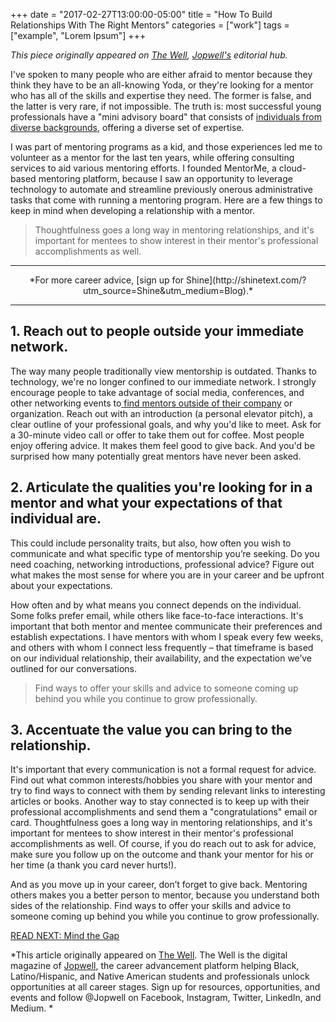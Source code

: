 +++
  date = "2017-02-27T13:00:00-05:00"
  title = "How To Build Relationships With The Right Mentors"
  categories = ["work"]
  tags = ["example", "Lorem Ipsum"]
+++



*This piece originally appeared on <a href="http://thewell.jopwell.com/?utm_source=shinetext&utm_medium=referral&utm_campaign=shine" target="_blank"> The Well</a>, <a href="http://jopwell.com/?utm_source=shinetext&utm_medium=referral&utm_campaign=shine" target="_blank">Jopwell's</a> editorial hub.*

<span class="dropcap">I</span>'ve spoken to many people who are either afraid to mentor because they think they have to be an all-knowing Yoda, or they're looking for a mentor who has all of the skills and expertise they need. The former is false, and the latter is very rare, if not impossible. The truth is: most successful young professionals have a "mini advisory board" that consists of [individuals from diverse backgrounds](http://advice.shinetext.com/articles/4-ways-to-work-your-professional-network/?utm_source=Shine&utm_medium=Blog), offering a diverse set of expertise.

I was part of mentoring programs as a kid, and those experiences led me to volunteer as a mentor for the last ten years, while offering consulting services to aid various mentoring efforts. I founded MentorMe, a cloud-based mentoring platform, because I saw an opportunity to leverage technology to automate and streamline previously onerous administrative tasks that come with running a mentoring program. Here are a few things to keep in mind when developing a relationship with a mentor.

> Thoughtfulness goes a long way in mentoring relationships, and it's important for mentees to show interest in their mentor's professional accomplishments as well.

---

<center> *For more career advice, [sign up for Shine](http://shinetext.com/?utm_source=Shine&utm_medium=Blog).* </center>

---



## 1. Reach out to people outside your immediate network.

The way many people traditionally view mentorship is outdated. Thanks to technology, we're no longer confined to our immediate network. I strongly encourage people to take advantage of social media, conferences, and other networking events to[ find mentors outside of their company](http://advice.shinetext.com/articles/4-ways-to-work-your-professional-network/?utm_source=Shine&utm_medium=Blog) or organization. Reach out with an introduction (a personal elevator pitch), a clear outline of your professional goals, and why you'd like to meet. Ask for a 30-minute video call or offer to take them out for coffee. Most people enjoy offering advice. It makes them feel good to give back. And you'd be surprised how many potentially great mentors have never been asked. 

## 2. Articulate the qualities you're looking for in a mentor and what your expectations of that individual are.

This could include personality traits, but also, how often you wish to communicate and what specific type of mentorship you’re seeking. Do you need coaching, networking introductions, professional advice? Figure out what makes the most sense for where you are in your career and be upfront about your expectations.

How often and by what means you connect depends on the individual. Some folks prefer email, while others like face-to-face interactions. It's important that both mentor and mentee communicate their preferences and establish expectations. I have mentors with whom I speak every few weeks, and others with whom I connect less frequently – that timeframe is based on our individual relationship, their availability, and the expectation we’ve outlined for our conversations. 

> Find ways to offer your skills and advice to someone coming up behind you while you continue to grow professionally. 


## 3. Accentuate the value you can bring to the relationship.

It's important that every communication is not a formal request for advice. Find out what common interests/hobbies you share with your mentor and try to find ways to connect with them by sending relevant links to interesting articles or books. Another way to stay connected is to keep up with their professional accomplishments and send them a "congratulations" email or card. Thoughtfulness goes a long way in mentoring relationships, and it's important for mentees to show interest in their mentor's professional accomplishments as well. Of course, if you do reach out to ask for advice, make sure you follow up on the outcome and thank your mentor for his or her time (a thank you card never hurts!).

And as you move up in your career, don’t forget to give back. Mentoring others makes you a better person to mentor, because you understand both sides of the relationship. Find ways to offer your skills and advice to someone coming up behind you while you continue to grow professionally. 


[READ NEXT: Mind the Gap](http://advice.shinetext.com/articles/mind-the-gap/)

*This article originally appeared on [The Well](http://thewell.jopwell.com/?utm_source=shinetext&utm_medium=referral&utm_campaign=shine). The Well is the digital magazine of [Jopwell](http://jopwell.com/?utm_source=shinetext&utm_medium=referral&utm_campaign=shine), the career advancement platform helping Black, Latino/Hispanic, and Native American students and professionals unlock opportunities at all career stages. Sign up for resources, opportunities, and events and follow @Jopwell on Facebook, Instagram, Twitter, LinkedIn, and Medium.  *

<div class="pubexchange_module" id="pubexchange_below_content" data-pubexchange-module-id="2323"></div>

<script>(function(w, d, s, id) {
  w.PUBX=w.PUBX || {pub: "shine_text", discover: false, lazy: true};
  var js, pjs = d.getElementsByTagName(s)[0];
  if (d.getElementById(id)) return;
  js = d.createElement(s); js.id = id; js.async = true;
  js.src = "//main.pubexchange.com/loader.min.js";
  pjs.parentNode.insertBefore(js, pjs);
}(window, document, "script", "pubexchange-jssdk"));</script>
